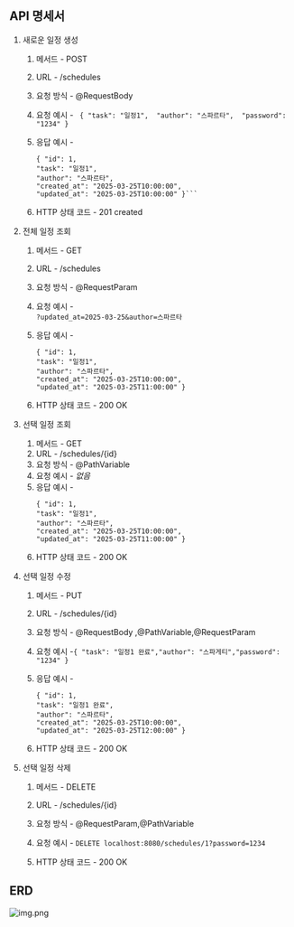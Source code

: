 API 명세서
----

1. 새로운 일정 생성
   1. 메서드 - POST
   2. URL - /schedules
   3. 요청 방식  - @RequestBody
   4. 요청 예시 - ```
      { "task": "일정1", 
      "author": "스파르타", 
      "password": "1234" }```

   5. 응답 예시 - 
      ```
      { "id": 1, 
      "task": "일정1", 
      "author": "스파르타", 
      "created_at": "2025-03-25T10:00:00",
      "updated_at": "2025-03-25T10:00:00" }```
   6. HTTP 상태 코드 - 201 created

    
2. 전체 일정 조회
    1. 메서드 - GET
    2. URL - /schedules
    3. 요청 방식  - @RequestParam
    4. 요청 예시 -<br>
   ```?updated_at=2025-03-25&author=스파르타```

   5. 응답 예시 - 
      ```
      { "id": 1, 
      "task": "일정1", 
      "author": "스파르타", 
      "created_at": "2025-03-25T10:00:00", 
      "updated_at": "2025-03-25T11:00:00" }
      ```
   6. HTTP 상태 코드 - 200 OK

      
3. 선택 일정 조회
   1. 메서드 - GET
    2. URL - /schedules/{id}
    3. 요청 방식  - @PathVariable
   4. 요청 예시 - *없음*
   5. 응답 예시 - 
      ```
      { "id": 1, 
      "task": "일정1", 
      "author": "스파르타", 
      "created_at": "2025-03-25T10:00:00",
      "updated_at": "2025-03-25T11:00:00" }
      ```
   6. HTTP 상태 코드 - 200 OK


4. 선택 일정 수정
    1. 메서드 - PUT
    2. URL - /schedules/{id}
    3. 요청 방식  - @RequestBody ,@PathVariable,@RequestParam
   4. 요청 예시 -```{ "task": "일정1 완료","author": "스파게티","password": "1234" }```

   5. 응답 예시 - 
      ```
      { "id": 1, 
      "task": "일정1 완료", 
      "author": "스파르타", 
      "created_at": "2025-03-25T10:00:00", 
      "updated_at": "2025-03-25T12:00:00" }
      ```
   6. HTTP 상태 코드 - 200 OK
      
   
5. 선택 일정 삭제
   1. 메서드 - DELETE
   2. URL - /schedules/{id}
   3. 요청 방식  - @RequestParam,@PathVariable
     4. 요청 예시 -
      ```DELETE localhost:8080/schedules/1?password=1234```

   5. HTTP 상태 코드 - 200 OK

ERD 
----
![img.png](readme_file/img.png)
